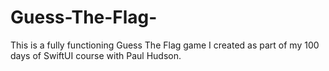 # Guess-The-Flag-

This is a fully functioning Guess The Flag game I created as part of my 100 days of SwiftUI course with Paul Hudson.
